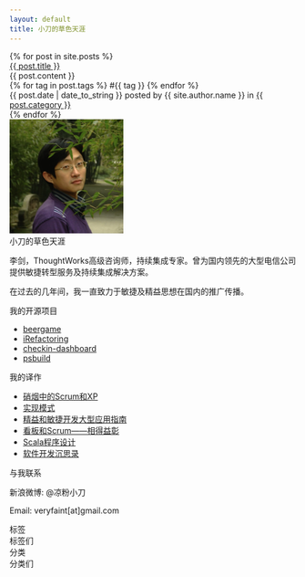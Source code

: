 ```yaml
---
layout: default
title: 小刀的草色天涯
---
```


<div id="posts">
	{% for post in site.posts %}
		<div class="post">
			<div class="title"><a href="{{ post.url }}">{{ post.title }}</a></div>
			<div class="content">{{ post.content }}</div>
			<div class="footer"> 
				<div class="tags">
					{% for tag in post.tags %}
						<span class="tag">#{{ tag }}</span>
					{% endfor %}
				</div>
				<span class="date">{{ post.date | date_to_string }}</span><span class="author"> posted by {{ site.author.name }} in</span>
				<span><a href="">{{ post.category }}</a></span>
			</div>
		</div>
	{% endfor %}
</div>

<div id="sidebar">
	<div id="aboutme">
		<img src="assets/images/avatar.png" alt="" class="circle" weight="200" height="200">
		<div class="title">小刀的草色天涯</div>
		<div class="description">
			<p>李剑，ThoughtWorks高级咨询师，持续集成专家。曾为国内领先的大型电信公司提供敏捷转型服务及持续集成解决方案。</p>
			<p>在过去的几年间，我一直致力于敏捷及精益思想在国内的推广传播。</p>
		</div>
	</div>	
	<div class="sidebar-fragment">
		<div class="title">我的开源项目</div>
		<div class="description">
			<ul>
				<li><a href="https://github.com/gigix/beergame">beergame</a></li>
				<li><a href="https://github.com/xiaodao/iRefactoring">iRefactoring</a></li>
				<li><a href="http://code.google.com/p/jenkins-dashboard">checkin-dashboard</a></li>
				<li><a href="https://github.com/xiaodao/psbuild">psbuild</a></li>
			</ul>
		</div>
	</div>
	<div class="sidebar-fragment">
		<div class="title">我的译作</div>
		<div class="description">
			<ul>
				<li><a href="http://book.douban.com/subject/3390446/">硝烟中的Scrum和XP</a></li>
				<li><a href="http://book.douban.com/subject/3324516/">实现模式</a></li>
				<li><a href="http://book.douban.com/subject/4170079/">精益和敏捷开发大型应用指南</a></li>
				<li><a href="http://www.infoq.com/cn/minibooks/kanban-scrum-minibook-cn">看板和Scrum——相得益彰</a></li>
				<li><a href="http://book.douban.com/subject/4909629/">Scala程序设计</a></li>
				<li><a href="http://book.douban.com/subject/4031959/">软件开发沉思录</a></li>
			</ul>
		</div>
	</div>
	<div class="sidebar-fragment">
		<div class="title">与我联系</div>
		<div class="description">
			<p>新浪微博: @凉粉小刀</p>
			<p>Email: veryfaint[at]gmail.com</p>
		</div>
	</div>
	<div class="sidebar-fragment">
		<div class="title">标签</div>
		<div class="description">标签们</div>
	</div>
	<div class="sidebar-fragment">
		<div class="title">分类</div>
		<div class="description">分类们</div>
	</div>
</div>


